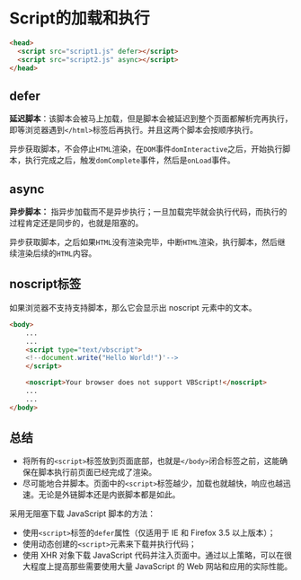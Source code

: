 # Script的加载和执行

```html
<head>
  <script src="script1.js" defer></script>
  <script src="script2.js" async></script>
</head>
```

## defer

**延迟脚本**：该脚本会被马上加载，但是脚本会被延迟到整个页面都解析完再执行，即等浏览器遇到`</html>`标签后再执行。并且这两个脚本会按顺序执行。

异步获取脚本，不会停止`HTML`渲染，在`DOM`事件`domInteractive`之后，开始执行脚本，执行完成之后，触发`domComplete`事件，然后是`onLoad`事件。

## async

**异步脚本：** 指异步加载而不是异步执行；一旦加载完毕就会执行代码，而执行的过程肯定还是同步的，也就是阻塞的。

异步获取脚本，之后如果`HTML`没有渲染完毕，中断`HTML`渲染，执行脚本，然后继续渲染后续的`HTML`内容。

## noscript标签

如果浏览器不支持支持脚本，那么它会显示出 noscript 元素中的文本。

```html
<body>
    ...
    ...
    <script type="text/vbscript">
    <!--document.write("Hello World!")'-->
    </script>

    <noscript>Your browser does not support VBScript!</noscript>
    ...
    ...
</body>
```

## 总结

- 将所有的`<script>`标签放到页面底部，也就是`</body>`闭合标签之前，这能确保在脚本执行前页面已经完成了渲染。
- 尽可能地合并脚本。页面中的`<script>`标签越少，加载也就越快，响应也越迅速。无论是外链脚本还是内嵌脚本都是如此。

采用无阻塞下载 JavaScript 脚本的方法：
- 使用`<script>`标签的`defer`属性（仅适用于 IE 和 Firefox 3.5 以上版本）；
- 使用动态创建的`<script>`元素来下载并执行代码；
- 使用 XHR 对象下载 JavaScript 代码并注入页面中。通过以上策略，可以在很大程度上提高那些需要使用大量 JavaScript 的 Web 网站和应用的实际性能。